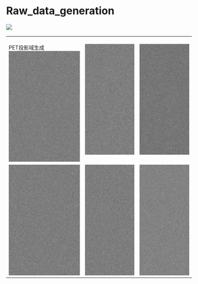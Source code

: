 # Raw_data_generation
![](https://github.com/yqx7150/Raw_data_generation-/blob/main/images/high_resolution.png)










<table>
  <tr>
    <td><br>PET投影域生成<img src="https://github.com/yqx7150/Raw_data_generation/blob/main/gifs/PET/gif%20(7).gif" alt="GIF 1" style="width:300px;height:300px;"></td>
    <td><img src="https://github.com/yqx7150/Raw_data_generation/blob/main/gifs/PET/gif%20(2).gif" alt="GIF 2" style="width:300px;height:300px;"></td>
    <td><img src="https://github.com/yqx7150/Raw_data_generation/blob/main/gifs/PET/gif%20(3).gif" alt="GIF 3" style="width:300px;height:300px;"></td>
  </tr>
  <tr>
    <td><img src="https://github.com/yqx7150/Raw_data_generation/blob/main/gifs/PET/gif%20(4).gif" alt="GIF 4" style="width:300px;height:300px;"></td>
    <td><img src="https://github.com/yqx7150/Raw_data_generation/blob/main/gifs/PET/gif%20(5).gif" alt="GIF 5" style="width:300px;height:300px;"></td>
    <td><img src="https://github.com/yqx7150/Raw_data_generation/blob/main/gifs/PET/gif%20(6).gif" alt="GIF 6" style="width:300px;height:300px;"></td>
  </tr>
</table>
